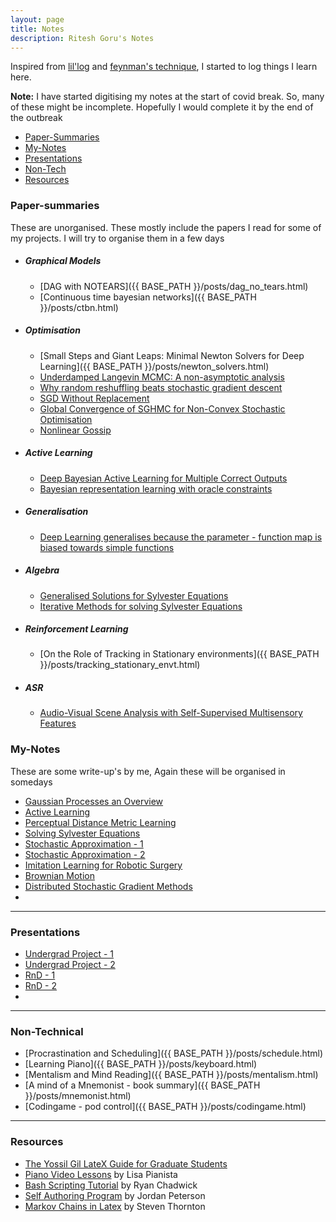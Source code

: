 ```yaml
---
layout: page
title: Notes
description: Ritesh Goru's Notes
---
```

Inspired from [lil'log](https://lilianweng.github.io/lil-log/) and [feynman's technique](https://mattyford.com/blog/2014/1/23/the-feynman-technique-model), I started to log things I learn here.

**Note:** I have started digitising my notes at the start of covid break. So, many of these might be incomplete. Hopefully I would complete it by the end of the outbreak
<div class="navbar">
    <div class="navbar-inner">
        <ul class="nav">
            <li><a href="#Paper-Summaries">Paper-Summaries</a></li>
            <li><a href="#My-Notes">My-Notes</a></li>
            <li><a href="#Presentations">Presentations</a></li>
            <li><a href="#Non-Technical">Non-Tech</a></li>
            <li><a href="#Resources">Resources</a></li>
        </ul>
    </div>
</div>

### <a name="Paper-summaries"></a>Paper-summaries
These are unorganised. These mostly include the papers I read for some of my projects. I will try to organise them in a few days
* ##### Graphical Models
  - [DAG with NOTEARS]({{ BASE_PATH }}/posts/dag_no_tears.html)
  - [Continuous time bayesian networks]({{ BASE_PATH }}/posts/ctbn.html)
* ##### Optimisation
  - [Small Steps and Giant Leaps: Minimal Newton Solvers for Deep Learning]({{ BASE_PATH }}/posts/newton_solvers.html)
  - [Underdamped Langevin MCMC: A non-asymptotic analysis]()
  - [Why random reshuffling beats stochastic gradient descent]()
  - [SGD Without Replacement]()
  - [Global Convergence of SGHMC for Non-Convex Stochastic Optimisation]()
  - [Nonlinear Gossip]()
* ##### Active Learning
  - [Deep Bayesian Active Learning for Multiple Correct Outputs]()
  - [Bayesian representation learning with oracle constraints]()
* ##### Generalisation
  - [Deep Learning generalises because the parameter - function map is biased towards simple functions]()
* ##### Algebra
  - [Generalised Solutions for Sylvester Equations]()
  - [Iterative Methods for solving Sylvester Equations]()
* ##### Reinforcement Learning
  - [On the Role of Tracking in Stationary environments]({{ BASE_PATH }}/posts/tracking_stationary_envt.html)
* ##### ASR
  - [Audio-Visual Scene Analysis with Self-Supervised Multisensory Features]()

### <a name="My-Notes"></a>My-Notes
These are some write-up's by me, Again these will be organised in somedays
- [Gaussian Processes an Overview]()
- [Active Learning]()
- [Perceptual Distance Metric Learning]()
- [Solving Sylvester Equations]()
- [Stochastic Approximation - 1]()
- [Stochastic Approximation - 2]()
- [Imitation Learning for Robotic Surgery]()
- [Brownian Motion]()
- [Distributed Stochastic Gradient Methods]()
- 

---
### <a name="Presentations"></a>Presentations
- [Undergrad Project - 1]()
- [Undergrad Project - 2]()
- [RnD - 1]()
- [RnD - 2]()
- 

---
### <a name="Non-Technical"></a>Non-Technical
- [Procrastination and Scheduling]({{ BASE_PATH }}/posts/schedule.html)
- [Learning Piano]({{ BASE_PATH }}/posts/keyboard.html)
- [Mentalism and Mind Reading]({{ BASE_PATH }}/posts/mentalism.html)
- [A mind of a Mnemonist - book summary]({{ BASE_PATH }}/posts/mnemonist.html)
- [Codingame - pod control]({{ BASE_PATH }}/posts/codingame.html)

---
### <a name="Resources"></a>Resources
- [The Yossil Gil LateX Guide for Graduate Students](http://www.cs.technion.ac.il/~yogi/latex.html)
- [Piano Video Lessons](https://courses.pianovideolessons.com/) by Lisa Pianista
- [Bash Scripting Tutorial](https://ryanstutorials.net/bash-scripting-tutorial/) by Ryan Chadwick
- [Self Authoring Program](https://www.youtube.com/watch?v=CZ_g0J2SPpM) by Jordan Peterson
- [Markov Chains in Latex](http://steventhornton.ca/blog/markov-chains-in-latex.html) by Steven Thornton